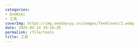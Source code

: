 ```yaml
---
categories:
- OneWiki
- 工具
coverImg: https://img.onedayxyy.cn/images/TeekCover/2.webp
date: 2025-03-14 19:16:29
permalink: /file/tools
title: 工具
---
```

